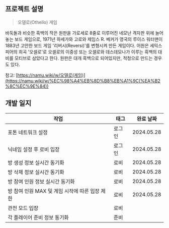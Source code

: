 ## 프로젝트 설명

> 오델로(Othello) 게임
> 

바둑돌과 비슷한 흑백의 작은 원판을 가로세로 8줄로 이루어진 네모난 격자판 위에 늘어놓는 보드 게임으로, 1971년 하세가와 고로와 제임스 R. 베커가 영국의 루이스 워터맨이 1883년 고안한 보드 게임 '리버시(Reversi)'를 변형시켜 만든 게임이다. 어원은 세익스피어의 희곡 '오셀로'로 오셀로의 이중성 또는 오셀로와 데스데모나가 이루는 흑백의 대비를 모티브로 삼았다고 한다. 원판은 대개 흑백으로 되어있지만, 적청으로 만드는 경우도 있다.

참고: [https://namu.wiki/w/오델로(게임)](https://namu.wiki/w/%EC%98%A4%EB%8D%B8%EB%A1%9C(%EA%B2%8C%EC%9E%84))

## 개발 일지

| 작업 | 태그 | 완료 날짜 |
| --- | --- | --- |
| 포톤 네트워크 설정 | 로그인 | 2024.05.28 |
| 닉네임 설정 후 로비 입장 | 로그인 | 2024.05.28 |
| 방 생성 정보 실시간 동기화 | 로비 | 2024.05.28 |
| 방 삭제 정보 실시간 동기화 | 로비 | 2024.05.28 |
| 방 참여 인원 정보 실시간 동기화 | 로비 | 2024.05.28 |
| 방 참여 인원 MAX 및 게임 시작에 따른 입장 제한 | 로비 | 2024.05.28 |
| 관전 모드 입장 | 로비 | |
| 각 플레이어 준비 정보 동기화 | 준비 | |